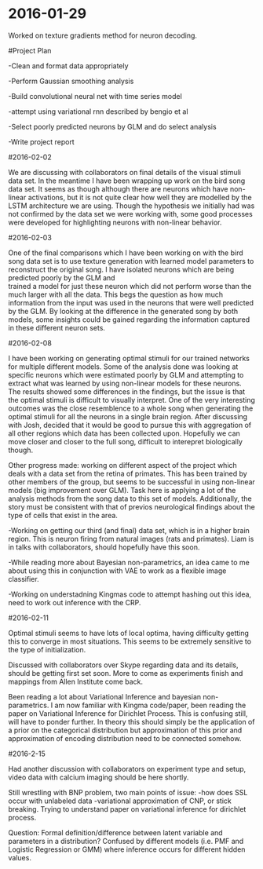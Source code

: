 # 2016-01-29

Worked on texture gradients method for neuron decoding.

#Project Plan

-Clean and format data appropriately

-Perform Gaussian smoothing analysis

-Build convolutional neural net with time series model

-attempt using variational rnn described by bengio et al

-Select poorly predicted neurons by GLM and do select analysis

-Write project report


#2016-02-02

We are discussing with collaborators on final details of the 
visual stimuli data set. In the meantime I have been wrapping up 
work on the bird song data set. It seems as though although there 
are neurons which have non-linear activations, but it is not quite 
clear how well they are modelled by the LSTM architecture we are 
using. Though the hypothesis we initially had was not confirmed 
by the data set we were working with, some good processes were developed 
for highlighting neurons with non-linear behavior. 

#2016-02-03

One of the final comparisons which I have been working on with the 
bird song data set is to use texture generation with learned model 
parameters to reconstruct the original song. I have isolated 
neurons which are being predicted poorly by the GLM and  
trained a model for just these neuron which did not perform worse 
than the much larger with all the data. This begs the question 
as how much information from the input was used in the neurons that 
were well predicted by the GLM. By looking at the difference in the 
generated song by both models, some insights could be gained 
regarding the information captured in these different neuron sets.

#2016-02-08

I have been working on generating optimal stimuli for our trained 
networks for multiple different models. Some of the analysis done 
was looking at specific neurons which were estimated poorly by GLM 
and attempting to extract what was learned by using non-linear models
for these neurons. The results showed some differences in the findings, 
but the issue is that the optimal stimuli is difficult to visually 
interpret. One of the very interesting outcomes was the close resemblence 
to a whole song when generating the optimal stimuli for all the neurons 
in a single brain region. After discussing with Josh, decided that it would 
be good to pursue this with aggregation of all other regions which data 
has been collected upon. Hopefully we can move closer and closer to the full 
song, difficult to interepret biologically though.

Other progress made: working on different aspect of the project which deals 
with a data set from the retina of primates. This has been trained by other 
members of the group, but seems to be successful in using non-linear models
(big improvement over GLM). Task here is applying a lot of the analysis methods 
from the song data to this set of models. Additionally, the story must be consistent 
with that of previos neurological findings about the type of cells that exist 
in the area.

-Working on getting our third (and final) data set, which is in a higher brain 
region. This is neuron firing from natural images (rats and primates). Liam is 
in talks with collaborators, should hopefully have this soon.

-While reading more about Bayesian non-parametrics, an idea came to me about 
using this in conjunction with VAE to work as a flexible image classifier. 

-Working on understadning Kingmas code to attempt hashing out this idea, 
need to work out inference with the CRP.

#2016-02-11

Optimal stimuli seems to have lots of local optima, having difficulty 
getting this to converge in most situations. This seems to be 
extremely sensitive to the type of initialization. 

Discussed with collaborators over Skype regarding data and its details,
should be getting first set soon. More to come as experiments finish 
and mappings from Allen Institute come back. 

Been reading a lot about Variational Inference and bayesian 
non-parametrics. I am now familiar with Kingma code/paper, been reading
the paper on Variational Inference for Dirichlet Process. This is 
confusing still, will have to ponder further. In theory this should 
simply be the application of a prior on the categorical distribution 
but approximation of this prior and approximation of encoding distribution 
need to be connected somehow. 

#2016-2-15

Had another discussion with collaborators on experiment type and setup, 
video data with calcium imaging should be here shortly.

Still wrestling with BNP problem, two main points of issue: 
-how does SSL occur with unlabeled data
-variational approximation of CNP, or stick breaking. Trying to understand 
paper on variational inference for dirichlet process.

Question: Formal definition/difference between latent variable and parameters 
in a distribution? Confused by different models (i.e. PMF and Logistic 
Regression or GMM) where inference occurs for different hidden values.
